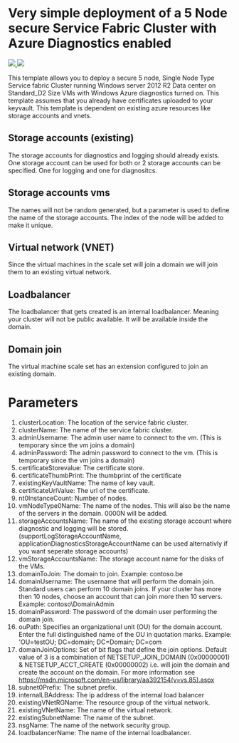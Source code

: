 # Very simple deployment of a 5 Node secure Service Fabric Cluster with Azure Diagnostics enabled

<a href="https://portal.azure.com/#create/Microsoft.Template/uri/https%3A%2F%2Fraw.githubusercontent.com%2FAzure%2Fazure-quickstart-templates%2Fmaster%2Fservice-fabric-secure-cluster-5-node-1-nodetype%2Fazuredeploy.json" target="_blank">
    <img src="http://azuredeploy.net/deploybutton.png"/>
</a>
<a href="http://armviz.io/#/?load=https%3A%2F%2Fraw.githubusercontent.com%2FAzure%2Fazure-quickstart-templates%2Fmaster%2Fservice-fabric-secure-cluster-5-node-1-nodetype%2Fazuredeploy.json" target="_blank">
    <img src="http://armviz.io/visualizebutton.png"/>
</a>

This template allows you to deploy a secure 5 node, Single Node Type Service fabric Cluster running Windows server 2012 R2 Data center on Standard_D2 Size VMs with Windows Azure diagnostics turned on. This template assumes that you already have certificates uploaded to your keyvault. 
This template is dependent on existing azure resources like storage accounts and vnets.


## Storage accounts (existing)

The storage accounts for diagnostics and logging should already exists. One storage account can be used for both or 2 storage accounts can be specified. One for logging and one for diagnositcs.

## Storage accounts vms

The names will not be random generated, but a parameter is used to define the name of the storage accounts. The index of the node will be added to make it unique.

## Virtual network (VNET)

Since the virtual machines in the scale set will join a domain we will join them to an existing virtual network.

## Loadbalancer

The loadbalancer that gets created is an internal loadbalancer. Meaning your cluster will not be public available. It will be available inside the domain.

## Domain join

The virtual machine scale set has an extension configured to join an existing domain.


# Parameters

1. clusterLocation: The location of the service fabric cluster.
2. clusterName: The name of the service fabric cluster.
3. adminUsername: The admin user name to connect to the vm. (This is temporary since the vm joins a domain)
4. adminPassword: The admin password to connect to the vm. (This is temporary since the vm joins a domain)
5. certificateStorevalue: The certificate store.
6. certificateThumbPrint: The thumbprint of the certificate
7. existingKeyVaultName: The name of key vault.
8.  certificateUrlValue: The url of the certificate.
9. nt0InstanceCount: Number of nodes.
10. vmNodeType0Name: The name of the nodes. This will also be the name of the servers in the domain. 0000N will be added.
11. storageAccountsName: The name of the existing storage account where diagnostic and logging will be stored. (supportLogStorageAccountName, applicationDiagnosticsStorageAccountName can be used alternativly if you want seperate storage accounts)
12. vmStorageAccountsName: The storage account name for the disks of the VMs.
13. domainToJoin: The domain to join. Example: contoso.be
14. domainUsername: The username that will perform the domain join. Standard users can perform 10 domain joins. If your cluster has more then 10 nodes, choose an account that can join more then 10 servers. Example: contoso\DomainAdmin
15. domainPassword: The password of the domain user performing the domain join.
16. ouPath: Specifies an organizational unit (OU) for the domain account. Enter the full distinguished name of the OU in quotation marks. Example: 'OU=testOU; DC=domain; DC=Domain; DC=com
17. domainJoinOptions: Set of bit flags that define the join options. Default value of 3 is a combination of NETSETUP_JOIN_DOMAIN (0x00000001) & NETSETUP_ACCT_CREATE (0x00000002) i.e. will join the domain and create the account on the domain. For more information see https://msdn.microsoft.com/en-us/library/aa392154(v=vs.85).aspx
18. subnet0Prefix: The subnet prefix.
19. internalLBAddress: The ip address of the internal load balancer
20. existingVNetRGName: The resource group of the virtual network.
21. existingVNetName: The name of the virtual network.
22. existingSubnetName: The name of the subnet.
23. nsgName: The name of the network security group.
24. loadbalancerName: The name of the internal loadbalancer.



